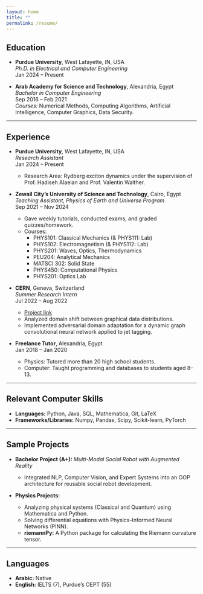 ```yaml
---
layout: home
title: ""
permalink: /resume/
---
```


## Education

- **Purdue University**, West Lafayette, IN, USA  
  *Ph.D. in Electrical and Computer Engineering*  
  Jan 2024 – Present  

- **Arab Academy for Science and Technology**, Alexandria, Egypt  
  *Bachelor in Computer Engineering*  
  Sep 2016 – Feb 2021  
  *Courses:* Numerical Methods, Computing Algorithms, Artificial Intelligence, Computer Graphics, Data Security.

---

## Experience

- **Purdue University**, West Lafayette, IN, USA  
  *Research Assistant*  
  Jan 2024 – Present  
  - Research Area: Rydberg exciton dynamics under the supervision of Prof. Hadiseh Alaeian and Prof. Valentin Walther.

- **Zewail City’s University of Science and Technology**, Cairo, Egypt  
  *Teaching Assistant, Physics of Earth and Universe Program*  
  Sep 2021 – Nov 2024  
  - Gave weekly tutorials, conducted exams, and graded quizzes/homework.  
  - Courses:  
    - PHYS101: Classical Mechanics (& PHYS111: Lab)  
    - PHYS102: Electromagnetism (& PHYS112: Lab)  
    - PHYS201: Waves, Optics, Thermodynamics  
    - PEU204: Analytical Mechanics  
    - MATSCI 302: Solid State  
    - PHYS450: Computational Physics  
    - PHYS201: Optics Lab  

- **CERN**, Geneva, Switzerland  
  *Summer Research Intern*  
  Jul 2022 – Aug 2022  
  - [Project link](https://cds.cern.ch/record/2825449?ln=en)  
  - Analyzed domain shift between graphical data distributions.  
  - Implemented adversarial domain adaptation for a dynamic graph convolutional neural network applied to jet tagging.

- **Freelance Tutor**, Alexandria, Egypt  
  Jan 2018 – Jan 2020  
  - Physics: Tutored more than 20 high school students.  
  - Computer: Taught programming and databases to students aged 8–13.

---

## Relevant Computer Skills

- **Languages:** Python, Java, SQL, Mathematica, Git, LaTeX  
- **Frameworks/Libraries:** Numpy, Pandas, Scipy, Scikit-learn, PyTorch

---

## Sample Projects

- **Bachelor Project (A+):** *Multi-Modal Social Robot with Augmented Reality*  
  - Integrated NLP, Computer Vision, and Expert Systems into an OOP architecture for reusable social robot development.  

- **Physics Projects:**  
  - Analyzing physical systems (Classical and Quantum) using Mathematica and Python.  
  - Solving differential equations with Physics-Informed Neural Networks (PINN).  
  - **riemannPy:** A Python package for calculating the Riemann curvature tensor.

---

## Languages

- **Arabic:** Native  
- **English:** IELTS (7), Purdue’s OEPT (55)


